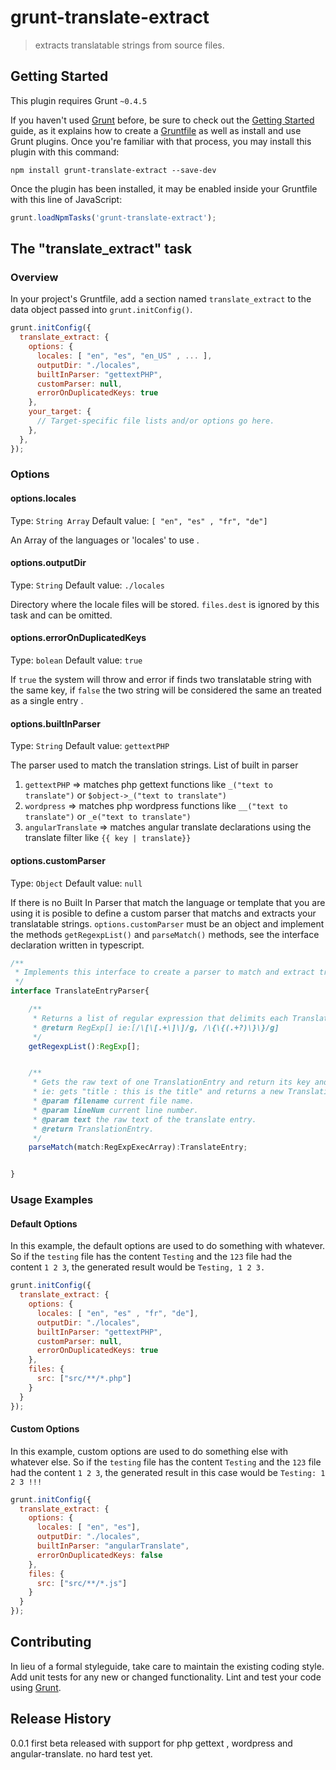 # grunt-translate-extract

> extracts translatable strings from source files.

## Getting Started
This plugin requires Grunt `~0.4.5`

If you haven't used [Grunt](http://gruntjs.com/) before, be sure to check out the [Getting Started](http://gruntjs.com/getting-started) guide, as it explains how to create a [Gruntfile](http://gruntjs.com/sample-gruntfile) as well as install and use Grunt plugins. Once you're familiar with that process, you may install this plugin with this command:

```shell
npm install grunt-translate-extract --save-dev
```

Once the plugin has been installed, it may be enabled inside your Gruntfile with this line of JavaScript:

```js
grunt.loadNpmTasks('grunt-translate-extract');
```

## The "translate_extract" task

### Overview
In your project's Gruntfile, add a section named `translate_extract` to the data object passed into `grunt.initConfig()`.

```js
grunt.initConfig({
  translate_extract: {
    options: {
      locales: [ "en", "es", "en_US" , ... ],
      outputDir: "./locales",
      builtInParser: "gettextPHP",
      customParser: null,
      errorOnDuplicatedKeys: true
    },
    your_target: {
      // Target-specific file lists and/or options go here.
    },
  },
});
```

### Options

#### options.locales
Type: `String Array`
Default value: `[ "en", "es" , "fr", "de"]`

An Array of the languages or 'locales' to use .

#### options.outputDir
Type: `String`
Default value: `./locales`

Directory where the locale files will be stored. `files.dest` is ignored by this task and can be omitted.

#### options.errorOnDuplicatedKeys
Type: `bolean`
Default value: `true`

If `true` the system will throw and error if finds two translatable string with the same key, if `false`
the two string will be considered the same an treated as a single entry .

#### options.builtInParser
Type: `String`
Default value: `gettextPHP`

The parser used to match the translation strings.
List of built in parser
 1. `gettextPHP` => matches php gettext functions like `_("text to translate")` or `$object->_("text to translate")`
 2. `wordpress` => matches php wordpress functions like `__("text to translate")` or `_e("text to translate")`
 3. `angularTranslate` => matches angular translate declarations using the translate filter like `{{ key | translate}}`

#### options.customParser
Type: `Object`
Default value: `null`

If there is no Built In Parser that match the language or template that you are using it is posible to define a custom
parser that matchs and extracts your translatable strings.
`options.customParser` must be an object and implement the methods `getRegexpList()` and `parseMatch()` methods, see the
interface declaration written in typescript.

```ts
/**
 * Implements this interface to create a parser to match and extract translatable string.
 */
interface TranslateEntryParser{

    /**
     * Returns a list of regular expression that delimits each TranslationEntry.
     * @return RegExp[] ie:[/\[\[.+\]\]/g, /\{\{(.+?)\}\}/g]
     */
    getRegexpList():RegExp[];


    /**
     * Gets the raw text of one TranslationEntry and return its key and text.
     * ie: gets "title : this is the title" and returns a new TranslationEntry{key:"title",text:"this is the title"}.
     * @param filename current file name.
     * @param lineNum current line number.
     * @param text the raw text of the translate entry.
     * @return TranslationEntry.
     */
    parseMatch(match:RegExpExecArray):TranslateEntry;


}
```


### Usage Examples

#### Default Options
In this example, the default options are used to do something with whatever. So if the `testing` file has the content `Testing` and the `123` file had the content `1 2 3`, the generated result would be `Testing, 1 2 3.`

```js
grunt.initConfig({
  translate_extract: {
    options: {
      locales: [ "en", "es" , "fr", "de"],
      outputDir: "./locales",
      builtInParser: "gettextPHP",
      customParser: null,
      errorOnDuplicatedKeys: true
    },
    files: {
      src: ["src/**/*.php"]
    }
  }
});
```

#### Custom Options
In this example, custom options are used to do something else with whatever else. So if the `testing` file has the content `Testing` and the `123` file had the content `1 2 3`, the generated result in this case would be `Testing: 1 2 3 !!!`

```js
grunt.initConfig({
  translate_extract: {
    options: {
      locales: [ "en", "es"],
      outputDir: "./locales",
      builtInParser: "angularTranslate",
      errorOnDuplicatedKeys: false
    },
    files: {
      src: ["src/**/*.js"]
    }
  }
});
```

## Contributing
In lieu of a formal styleguide, take care to maintain the existing coding style. Add unit tests for any new or changed functionality. Lint and test your code using [Grunt](http://gruntjs.com/).

## Release History
0.0.1 first beta released with support for php gettext , wordpress and angular-translate. no hard test yet.
